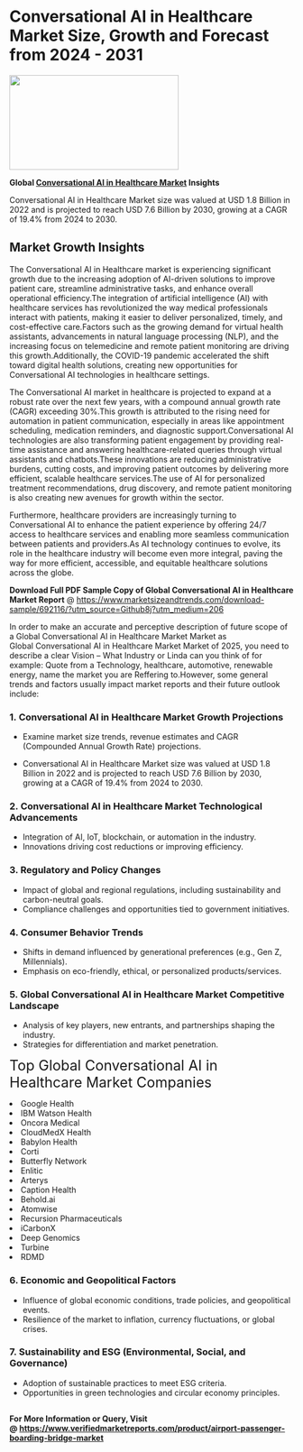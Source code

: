<H1>Conversational AI in Healthcare Market Size, Growth and Forecast from 2024 - 2031</H1><img class="aligncenter size-medium wp-image-584254" src="https://thirdeyenews.in/wp-content/uploads/2024/09/Global-Market-Research-300x168.jpeg" alt="" width="300" height="168" /><p><strong>Global&nbsp;<a href="https://www.marketsizeandtrends.com/download-sample/692116/?utm_source=Github8j?utm_medium=206">Conversational AI in Healthcare Market</a> Insights</strong></p><p>Conversational AI in Healthcare Market size was valued at USD 1.8 Billion in 2022 and is projected to reach USD 7.6 Billion by 2030, growing at a CAGR of 19.4% from 2024 to 2030.</p><p><h2>Market Growth Insights</h2> <p>The Conversational AI in Healthcare market is experiencing significant growth due to the increasing adoption of AI-driven solutions to improve patient care, streamline administrative tasks, and enhance overall operational efficiency.The integration of artificial intelligence (AI) with healthcare services has revolutionized the way medical professionals interact with patients, making it easier to deliver personalized, timely, and cost-effective care.Factors such as the growing demand for virtual health assistants, advancements in natural language processing (NLP), and the increasing focus on telemedicine and remote patient monitoring are driving this growth.Additionally, the COVID-19 pandemic accelerated the shift toward digital health solutions, creating new opportunities for Conversational AI technologies in healthcare settings.</p> <p>The Conversational AI market in healthcare is projected to expand at a robust rate over the next few years, with a compound annual growth rate (CAGR) exceeding 30%.This growth is attributed to the rising need for automation in patient communication, especially in areas like appointment scheduling, medication reminders, and diagnostic support.Conversational AI technologies are also transforming patient engagement by providing real-time assistance and answering healthcare-related queries through virtual assistants and chatbots.These innovations are reducing administrative burdens, cutting costs, and improving patient outcomes by delivering more efficient, scalable healthcare services.The use of AI for personalized treatment recommendations, drug discovery, and remote patient monitoring is also creating new avenues for growth within the sector.</p> <p>Furthermore, healthcare providers are increasingly turning to Conversational AI to enhance the patient experience by offering 24/7 access to healthcare services and enabling more seamless communication between patients and providers.As AI technology continues to evolve, its role in the healthcare industry will become even more integral, paving the way for more efficient, accessible, and equitable healthcare solutions across the globe.</p> <p><span class=""><strong>Download Full PDF Sample Copy of Global Conversational AI in Healthcare Market Report</strong> @ <a href="https://www.marketsizeandtrends.com/download-sample/692116/?utm_source=Github8j?utm_medium=206" target="_blank">https://www.marketsizeandtrends.com/download-sample/692116/?utm_source=Github8j?utm_medium=206</a></span></p><p>In order to make an accurate and perceptive description of future scope of a Global&nbsp;Conversational AI in Healthcare Market Market as Global&nbsp;Conversational AI in Healthcare Market Market of 2025, you need to describe a clear Vision &ndash; What Industry or Linda can you think of for example: Quote from a Technology, healthcare, automotive, renewable energy, name the market you are Reffering to.However, some general trends and factors usually impact market reports and their future outlook include:</p><h3>1.&nbsp;<strong>Conversational AI in Healthcare Market Growth Projections</strong></h3><ul><li>Examine market size trends, revenue estimates and CAGR (Compounded Annual Growth Rate) projections.</li><li><p>Conversational AI in Healthcare Market size was valued at USD 1.8 Billion in 2022 and is projected to reach USD 7.6 Billion by 2030, growing at a CAGR of 19.4% from 2024 to 2030.</p></li></ul><h3>2.&nbsp;<strong>Conversational AI in Healthcare Market Technological Advancements</strong></h3><ul><li>Integration of AI, IoT, blockchain, or automation in the industry.</li><li>Innovations driving cost reductions or improving efficiency.</li></ul><h3>3.&nbsp;<strong>Regulatory and Policy Changes</strong></h3><ul><li>Impact of global and regional regulations, including sustainability and carbon-neutral goals.</li><li>Compliance challenges and opportunities tied to government initiatives.</li></ul><h3>4.&nbsp;<strong>Consumer Behavior Trends</strong></h3><ul><li>Shifts in demand influenced by generational preferences (e.g., Gen Z, Millennials).</li><li>Emphasis on eco-friendly, ethical, or personalized products/services.</li></ul><h3>5.&nbsp;<strong>Global Conversational AI in Healthcare Market Competitive Landscape</strong></h3><ul><li>Analysis of key players, new entrants, and partnerships shaping the industry.</li><li>Strategies for differentiation and market penetration.</li></ul><p data-pm-slice="1 1 []"><span style="color: inherit; font-family: inherit; font-size: 25px;">Top Global Conversational AI in Healthcare Market Companies</span></p><div class="" data-test-id=""><p><li>Google Health</li><li> IBM Watson Health</li><li> Oncora Medical</li><li> CloudMedX Health</li><li> Babylon Health</li><li> Corti</li><li> Butterfly Network</li><li> Enlitic</li><li> Arterys</li><li> Caption Health</li><li> Behold.ai</li><li> Atomwise</li><li> Recursion Pharmaceuticals</li><li> iCarbonX</li><li> Deep Genomics</li><li> Turbine</li><li> RDMD</li></p></div><h3>6.&nbsp;<strong>Economic and Geopolitical Factors</strong></h3><ul><li>Influence of global economic conditions, trade policies, and geopolitical events.</li><li>Resilience of the market to inflation, currency fluctuations, or global crises.</li></ul><h3>7.&nbsp;<strong>Sustainability and ESG (Environmental, Social, and Governance)</strong></h3><ul><li>Adoption of sustainable practices to meet ESG criteria.</li><li>Opportunities in green technologies and circular economy principles.</li></ul><h2><strong style="font-size: 14px;">For More Information or Query, Visit @&nbsp;</strong><a style="background-color: #ffffff; font-size: 14px;" href="https://www.marketsizeandtrends.com/report/conversational-ai-in-healthcare-market/" target="_blank">https://www.verifiedmarketreports.com/product/airport-passenger-boarding-bridge-market</a></h2>